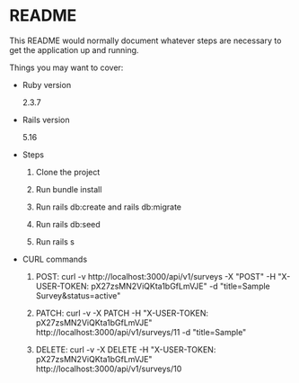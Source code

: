 # README

This README would normally document whatever steps are necessary to get the
application up and running.

Things you may want to cover:

* Ruby version

  2.3.7

* Rails version
  
  5.16

* Steps
  
  1. Clone the project

  2. Run bundle install

  3. Run rails db:create and rails db:migrate

  4. Run rails db:seed

  5. Run rails s

* CURL commands

  1. POST: curl -v http://localhost:3000/api/v1/surveys -X "POST" -H "X-USER-TOKEN: pX27zsMN2ViQKta1bGfLmVJE" -d "title=Sample Survey&status=active"

  2. PATCH: curl -v -X PATCH -H "X-USER-TOKEN: pX27zsMN2ViQKta1bGfLmVJE" http://localhost:3000/api/v1/surveys/11 -d "title=Sample"

  3. DELETE: curl -v -X DELETE -H "X-USER-TOKEN: pX27zsMN2ViQKta1bGfLmVJE" http://localhost:3000/api/v1/surveys/10